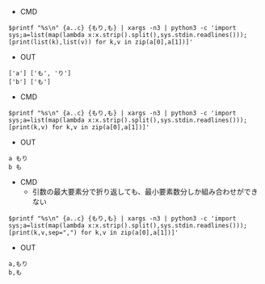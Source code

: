 - CMD

```
$printf "%s\n" {a..c} {もり,も} | xargs -n3 | python3 -c 'import sys;a=list(map(lambda x:x.strip().split(),sys.stdin.readlines()));[print(list(k),list(v)) for k,v in zip(a[0],a[1])]'
```

- OUT

```
['a'] ['も', 'り']
['b'] ['も']
```

- CMD

```
$printf "%s\n" {a..c} {もり,も} | xargs -n3 | python3 -c 'import sys;a=list(map(lambda x:x.strip().split(),sys.stdin.readlines()));[print(k,v) for k,v in zip(a[0],a[1])]'
```

- OUT

```
a もり
b も
```

- CMD
  - 引数の最大要素分で折り返しても、最小要素数分しか組み合わせができない
```
$printf "%s\n" {a..c} {もり,も} | xargs -n3 | python3 -c 'import sys;a=list(map(lambda x:x.strip().split(),sys.stdin.readlines()));[print(k,v,sep=",") for k,v in zip(a[0],a[1])]'
```

- OUT

```
a,もり
b,も
```
